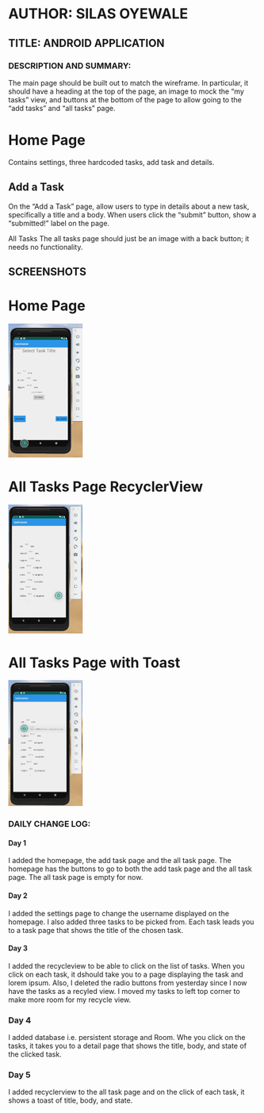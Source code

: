 # AUTHOR: SILAS OYEWALE
## TITLE: ANDROID APPLICATION
### DESCRIPTION AND SUMMARY:
The main page should be built out to match the wireframe. In particular, 
it should have a heading at the top of the page, an image to mock the 
“my tasks” view, and buttons at the bottom of the page to allow going 
to the “add tasks” and “all tasks” page.

# Home Page
Contains settings, three hardcoded tasks, add task and details. 

## Add a Task
On the “Add a Task” page, allow users to type in details about a new task,
specifically a title and a body. When users click the “submit” button, 
show a “submitted!” label on the page.

All Tasks
The all tasks page should just be an image with a back button; it needs no functionality.

## SCREENSHOTS

# Home Page
<img src="/screenshots/lab-30-homepage.png"
width=150; margin-right= 10px;/>

# All Tasks Page RecyclerView
<img src="/screenshots/lab-30-allTaskPage.png"
width=150; margin-right= 10px;/>

# All Tasks Page with Toast
<img src="/screenshots/addTaskPageWithToast.png"
width=150; margin-right= 10px;/>

### DAILY CHANGE LOG:

#### Day 1
I added the homepage, the add task page and the all task page. The homepage has the
buttons to go to both the add task page and the all task page. The all task page is empty for now. 
#### Day 2
I added the settings page to change the username displayed on the homepage. I also added three tasks to be picked from. Each task leads you to a task page that shows the title of the chosen task. 
#### Day 3
I added the recycleview to be able to click on the list of tasks. When you click on each task, it dshould take you to a page displaying the task and lorem ipsum.
Also, I deleted the radio buttons from yesterday since I now have the tasks as a recyled view. I moved my tasks to left top corner to make more room for my recycle view.
### Day 4
I added database i.e. persistent storage and Room. Whe you click on the tasks, it takes you to a detail page that shows the title, body, and state of the clicked task.
### Day 5
I added recyclerview to the all task page and on the click of each task, it shows a toast of title, body, and state.
